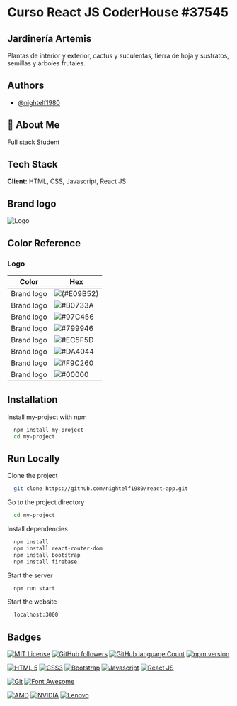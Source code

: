 # Curso React JS CoderHouse #37545
## Jardinería Artemis

Plantas de interior y exterior, cactus y suculentas, tierra de hoja y sustratos, semillas y árboles frutales.


## Authors

- [@nightelf1980](https://www.github.com/nightelf1980/)


## 🚀 About Me

Full stack Student


## Tech Stack

**Client:** HTML, CSS, Javascript, React JS


## Brand logo

![Logo](https://live.staticflickr.com/65535/52352460604_f02de0fccb_c.jpg)
## Color Reference

### Logo 

| Color             | Hex                                                                |
| ----------------- | ------------------------------------------------------------------ |
| Brand logo | ![(#E09B52)](https://via.placeholder.com/10/E09B52?text=#E09B52) |
| Brand logo | ![#B0733A](https://via.placeholder.com/10/B0733A2?text=#B0733A) |
| Brand logo | ![#97C456](https://via.placeholder.com/10/97C456?text=#97C456) |
| Brand logo | ![#799946](https://via.placeholder.com/10/799946?text=#799946) |
| Brand logo | ![#EC5F5D](https://via.placeholder.com/10/EC5F5D?text=#EC5F5D) |
| Brand logo | ![#DA4044](https://via.placeholder.com/10/DA4044?text=#DA4044) |
| Brand logo | ![#F9C260](https://via.placeholder.com/10/EC5F5D?text=#F9C260) |
| Brand logo | ![#00000](https://via.placeholder.com/10/00000?text=#00000) |



## Installation

Install my-project with npm

```bash
  npm install my-project
  cd my-project
```
    
## Run Locally

Clone the project

```bash
  git clone https://github.com/nightelf1980/react-app.git
```

Go to the project directory

```bash
  cd my-project
```

Install dependencies

```bash
  npm install
  npm install react-router-dom
  npm install bootstrap
  npm install firebase
```

Start the server

```bash
  npm run start
```

Start the website

```bash
  localhost:3000
```


## Badges

[![MIT License](https://img.shields.io/badge/License-MIT-green.svg)](https://choosealicense.com/licenses/mit/)
[![GitHub followers](https://img.shields.io/github/followers/nightelf1980?style=social)](https://github.com/nightelf1980/)
[![GitHub language Count](https://img.shields.io/github/languages/count/nightelf1980/react-app)](https://github.com/nightelf1980/react-app)
[![npm version](https://img.shields.io/npm/v/react.svg?style=flat)](https://www.npmjs.com/package/react)

[![HTML 5](https://img.shields.io/badge/-HTML5-F16529?style=for-the-badge&logo=html5&logoColor=white&style=plastic)](https://www.javascript.com/)
[![CSS3](https://img.shields.io/badge/-CSS3-315780?style=for-the-badge&logo=css3&logoColor=white&style=plastic)](https://www.javascript.com/)
[![Bootstrap](https://img.shields.io/badge/-Bootstrap-712cf9?style=for-the-badge&logo=bootstrap&logoColor=white&style=plastic)](https://getbootstrap.com/)
[![Javascript](https://img.shields.io/badge/JavaScript-323330?style=for-the-badge&logo=javascript&logoColor=F7DF1E&style=plastic)](https://www.javascript.com/)
[![React JS](https://img.shields.io/badge/-ReactJs-61DAFB?style=for-the-badge&logo=react&logoColor=white&style=plastic)](https://github.com/facebook/react/)

[![Git](https://img.shields.io/badge/-Git-f54d27?style=for-the-badge&logo=git&logoColor=white&style=plastic)](https://git-scm.com/)
[![Font Awesome](https://img.shields.io/badge/FontAwesome-146EBE?style=for-the-badge&logo=fontawesome&logoColor=white&style=plastic)](https://fontawesome.com/)

[![AMD](https://img.shields.io/badge/AMD-Ryzen_7_5800H-F46422?style=for-the-badge&logo=amd&logoColor=white&style=plastic)](https://www.amd.com/)
[![NVIDIA](https://img.shields.io/badge/NVIDIA-RTX3060-76B900?style=for-the-badge&logo=nvidia&logoColor=white&style=plastic)](https://www.nvidia.com/)
[![Lenovo](https://img.shields.io/badge/Lenovo-16P%20G2-E2231A?style=for-the-badge&logo=lenovo&logoColor=white&style=plastic)](https://www.lenovo.com/)